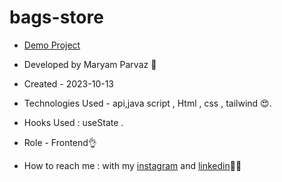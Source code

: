 # bags-store
- [Demo Project](https://maryamparvaz.github.io/X-O-game/)

- Developed by Maryam Parvaz 🙎

- Created - 2023-10-13

- Technologies Used - api,java script , Html , css , tailwind 😍.

- Hooks Used : useState .

- Role - Frontend👌

- How to reach me : with my [instagram](https://www.instagram.com/maryamparvaz_web) and [linkedin](https://www.linkedin.com/in/maryam-parvaz-3687b327a/)👩‍💻
